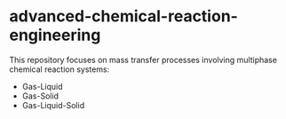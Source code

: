 # advanced-chemical-reaction-engineering

This repository focuses on mass transfer processes involving multiphase chemical reaction systems:
- Gas-Liquid
- Gas-Solid
- Gas-Liquid-Solid

